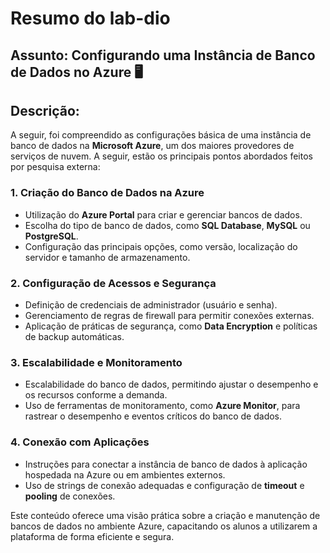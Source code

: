 # Resumo do lab-dio

## Assunto: Configurando uma Instância de Banco de Dados no Azure 🖥️
## Descrição:
A seguir, foi compreendido as configurações básica de uma instância de banco de dados na **Microsoft Azure**, um dos maiores provedores de serviços de nuvem. A seguir, estão os principais pontos abordados feitos por pesquisa externa:

### 1. **Criação do Banco de Dados na Azure**
   - Utilização do **Azure Portal** para criar e gerenciar bancos de dados.
   - Escolha do tipo de banco de dados, como **SQL Database**, **MySQL** ou **PostgreSQL**.
   - Configuração das principais opções, como versão, localização do servidor e tamanho de armazenamento.

### 2. **Configuração de Acessos e Segurança**
   - Definição de credenciais de administrador (usuário e senha).
   - Gerenciamento de regras de firewall para permitir conexões externas.
   - Aplicação de práticas de segurança, como **Data Encryption** e políticas de backup automáticas.

### 3. **Escalabilidade e Monitoramento**
   - Escalabilidade do banco de dados, permitindo ajustar o desempenho e os recursos conforme a demanda.
   - Uso de ferramentas de monitoramento, como **Azure Monitor**, para rastrear o desempenho e eventos críticos do banco de dados.

### 4. **Conexão com Aplicações**
   - Instruções para conectar a instância de banco de dados à aplicação hospedada na Azure ou em ambientes externos.
   - Uso de strings de conexão adequadas e configuração de **timeout** e **pooling** de conexões.

Este conteúdo oferece uma visão prática sobre a criação e manutenção de bancos de dados no ambiente Azure, capacitando os alunos a utilizarem a plataforma de forma eficiente e segura.
